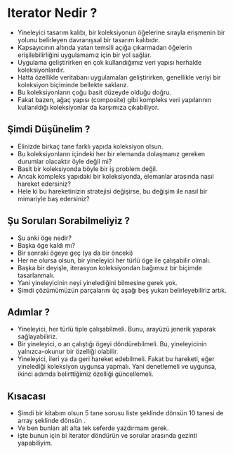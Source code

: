# Iterator Nedir ?

* Yineleyici tasarım kalıbı, bir koleksiyonun öğelerine sırayla erişmenin bir yolunu belirleyen davranışsal
  bir tasarım kalıbıdır.
* Kapsayıcının altında yatan temsili açığa çıkarmadan öğelerin erişilebilirliğini uygulamamız için bir yol sağlar.
* Uygulama geliştirirken en çok kullandığımız veri yapısı herhalde koleksiyonlardır.
* Hatta özellikle veritabanı uygulamaları geliştirirken, genellikle veriyi bir koleksiyon biçiminde bellekte saklarız.
* Bu koleksiyonların çoğu basit düzeyde olduğu doğru.
* Fakat bazen, ağaç yapısı (composite) gibi kompleks veri yapılarının kullanıldığı koleksiyonlar da karşımıza
  çıkabiliyor.

## Şimdi Düşünelim ?

* Elinizde birkaç tane farklı yapıda koleksiyon olsun.
* Bu koleksiyonların içindeki her bir elemanda dolaşmanız gereken durumlar olacaktır öyle değil mi?
* Basit bir koleksiyonda böyle bir iş problem değil.
* Ancak kompleks yapıdaki bir koleksiyonda, elemanlar arasında nasıl hareket edersiniz?
* Hele ki bu hareketinizin stratejisi değişirse, bu değişim ile nasıl bir mimariyle baş edersiniz?

## Şu Soruları Sorabilmeliyiz ?

* Şu anki öge nedir?
* Başka öge kaldı mı?
* Bir sonraki ögeye geç (ya da bir önceki)
* Her ne olursa olsun, bir yineleyici her türlü öge ile çalışabilir olmalı.
* Başka bir deyişle, iterasyon koleksiyondan bağımsız bir biçimde tasarlanmalı.
* Yani yineleyicinin neyi yinelediğini bilmesine gerek yok.
* Şimdi çözümümüzün parçalarını üç aşağı beş yukarı belirleyebiliriz artık.

## Adımlar ?

* Yineleyici, her türlü tiple çalışabilmeli. Bunu, arayüzü jenerik yaparak sağlayabiliriz.
* Bir yineleyici, o an çalıştığı ögeyi döndürebilmeli. Bu, yineleyicinin yalnızca-okunur bir özelliği olabilir.
* Yineleyici, ileri ya da geri hareket edebilmeli. Fakat bu hareketi, eğer yinelediği koleksiyon uygunsa yapmalı.
  Yani denetlemeli ve uygunsa, ikinci adımda belirttiğimiz özelliği güncellemeli.

## Kısacası

* Şimdi bir kitabım olsun 5 tane sorusu liste şeklinde dönsün 10 tanesi de array şeklinde dönsün .
* Ve ben bunları alt alta tek seferde yazdırmam gerek.
* işte bunun için bi iterator döndürün ve sorular arasında gezinti yapabiliyim.